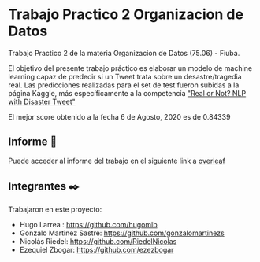 # Trabajo Practico 2 Organizacion de Datos

Trabajo Practico 2 de la materia Organizacion de Datos (75.06) - Fiuba. 

El objetivo del presente trabajo práctico es elaborar un modelo de machine learning capaz de predecir si un Tweet trata sobre un desastre/tragedia real. 
 Las predicciones realizadas para el set de test fueron subidas a la página Kaggle, más específicamente a la competencia ["Real or Not? NLP with Disaster Tweet"](https://www.kaggle.com/c/nlp-getting-started/leaderboard)
 
 El mejor score obtenido a la fecha 6 de Agosto, 2020 es de 0.84339 	
 
 ## Informe 📖

Puede acceder al informe del trabajo en el siguiente link a  [overleaf](https://es.overleaf.com/project/5f2432426d71ed0001873822)

 
## Integrantes ✒️
Trabajaron en este proyecto:    
 - Hugo Larrea : https://github.com/hugomlb  
 - Gonzalo Martinez Sastre: https://github.com/gonzalomartinezs
 - Nicolás Riedel: https://github.com/RiedelNicolas
 - Ezequiel Zbogar: https://github.com/ezezbogar
